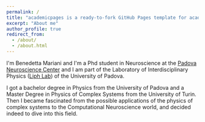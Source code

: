 ```yaml
---
permalink: /
title: "academicpages is a ready-to-fork GitHub Pages template for academic personal websites"
excerpt: "About me"
author_profile: true
redirect_from: 
  - /about/
  - /about.html
---
```


I'm Benedetta Mariani and I'm a Phd student in Neuroscience at the [Padova Neuroscience Center](https://pnc.unipd.it) and I am part of the Laboratory of Interdisciplinary Physics ([Liph Lab](https://www.liphlab.com/)) of the University of Padova.

I got a bachelor degree in Physics from the University of Padova and a Master Degree in Physics of Complex Systems from the University of Turin. Then I became fascinated from the possible applications of the physics of complex systems to the Computational Neuroscience world, and decided indeed to dive into this field.
